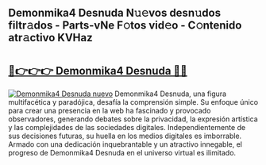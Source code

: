 ## Demonmika4 Desnuda N𝚞𝚎vos desn𝚞dos filtr𝚊dos - Parts-vNe F𝚘tos vid𝚎o - C𝚘ntenido atr𝚊ctivo KVHaz

# <h2><a href="http://mbcr41n.tromn.icu/?c=Demonmika4+Desnuda">🔗👉👉👉 Demonmika4 Desnuda 🔗🔗</a></h2>

[![Demonmika4 Desnuda nuevo](https://i.imgur.com/pEAQMta.gif)](http://mbcr41n.tromn.icu/?c=Demonmika4+Desnuda)
Demonmika4 Desnuda, una figura multifacética y paradójica, desafía la comprensión simple. Su enfoque único para crear una presencia en la web ha fascinado y provocado observadores, generando debates sobre la privacidad, la expresión artística y las complejidades de las sociedades digitales. Independientemente de sus decisiones futuras, su huella en los medios digitales es imborrable. Armado con una dedicación inquebrantable y un atractivo innegable, el progreso de Demonmika4 Desnuda en el universo virtual es ilimitado.
